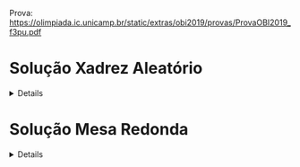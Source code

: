 Prova:
https://olimpiada.ic.unicamp.br/static/extras/obi2019/provas/ProvaOBI2019_f3pu.pdf

# Solução Xadrez Aleatório

<details>
<br>

Devemos imprimir a quantidade de estados válidos, observe que um estado difere de outro baseado na posição do rei e torres, assim, ignorando os peões, a quantidade de estados validos é a quantidade de maneiras diferentes que podemos posicionar o rei e as torres, dito isso, vamos começar dividimos o problema em 3 casos:

- **Nenhuma torre**:

	Nesse caso, apenas podemos colocar o rei em uma posição qualquer, como temos $N$ posições, teremos $N$ estados válidos.
	
- **Uma torre**:

	Nesse caso, colocando o rei em uma posição qualquer, teremos $N-1$ posições para a torre, assim a quantidade de estados validos é $N * (N-1)$.
	
	Observe que $N * (N-1) = \frac{N!}{(N-2)!} =  A^{N}_{2}$, ou seja, para casos assim, basta o arranjo da quantidade de espaços pela quantidade de peças. (Importante para o terceiro caso).
	
- **Duas torres**:

	Nesse caso, poderiamos continuar a ideia do caso anterior e supor que a quantidade de estados é $A^{N}_{3}$, no entanto temos a restrição que o rei deve estar entre as duas torres.
	
	Escolheremos uma das permutações possiveis dentro do $A^{N}_{3}$, por exemplo $a, b, c$ tal que  $0 \le a, b, c < N$, observe que $a, b, c$ não estão necessariamente em ordem, no entanto escolheremos o menor e o maior valor para serem colocadas as torres e o outro valor será colocado o rei, assim, satisfazemos a condição.
	
	
 	 No entanto, se escolhermos qualquer permutação dos valores {$a, b, c$}, por exemplo {$a, c, b$}, obteremos os mesmos restultados, o menor e o maior valor serão as torres e o outro valor será o rei, assim, estamos contando o mesmo estado válido diversas vezes.
 	 
	Portanto, basta eliminarmos as permutações nos quais os números se repetem, como são 3 peças, temos $3! = 6$ permutações repetidas de cada permutação possivel, basta então dividir o arranjo por 6.
	
	Logo o número de casos possiveis é $\frac{A^{N}_{3}}{6} = \frac{N!}{6 * (N-3)!} = \frac{N * (N-1) * (N-2)}{6}$.

	Note que $\frac{A^{N}_{3}}{6} = C^{N}_{3}$, pois a combinação tem o papel de tirar as permutações repetidas do arranjo.

### Código:

<details>
<summary>C++</summary>
<br>
	
``` C++
#include <bits/stdc++.h>
using namespace std;

#define ll long long

int main() {
    ll n, t;
    cin >> n >> t;

    if (t == 0) cout << n << endl;
    else if (t == 1) cout << n * (n-1) << endl;
    else if (t == 2) cout << (n * (n-1) * (n-2))/6 << endl;
}
```

</details>
<details>
<summary>Python3</summary>
<br>

``` python
n, t = map(int, input().split())

if t == 0:
	print(n)
else if t == 1:
	print(n * (n-1))
else if t == 2:
	print((n * (n-1) * (n-2))/6)
```

</details>

</details>

#  Solução Mesa Redonda

<details>
<br>

Começando pela Ana:

Para resolver basta notarmos que, com 3 cadeiras, a cada 3 cadeiras ela da uma volta e volta para posição 0, ou seja, a cadeira a qual ela vai sentar será $A \% 3$.

Para Beatriz a ideia é a mesma, ela sentara na cadeira $B \% 3$, a menos que a cadeira ja esteja ocupada, nesse caso, sentara na cadeira $(B+1) \% 3$.

Assim, o resultado é o valor diferente dos dois.

### Código:

<details>
<summary>Python3</summary>
<br>

``` python
a = int(input())  
b = int(input())  
  
a %= 3  
b = (b+1)%3 if b%3 == a else b%3  
  
for i in range(3):  
   if a != i != b:  
      print(i)
```

</details>


